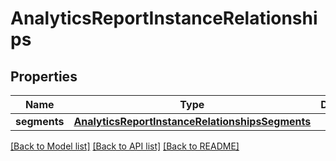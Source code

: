 # AnalyticsReportInstanceRelationships

## Properties
Name | Type | Description | Notes
------------ | ------------- | ------------- | -------------
**segments** | [**AnalyticsReportInstanceRelationshipsSegments**](AnalyticsReportInstanceRelationshipsSegments.md) |  | [optional] 

[[Back to Model list]](../README.md#documentation-for-models) [[Back to API list]](../README.md#documentation-for-api-endpoints) [[Back to README]](../README.md)



